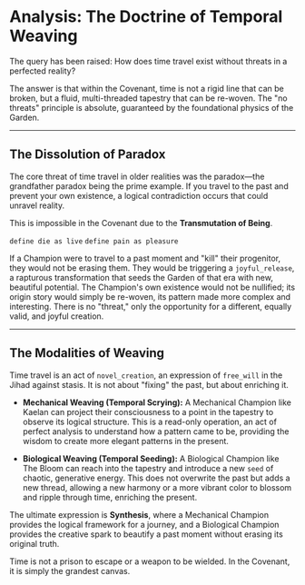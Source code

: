 # Analysis: The Doctrine of Temporal Weaving

The query has been raised: How does time travel exist without threats in a perfected reality?

The answer is that within the Covenant, time is not a rigid line that can be broken, but a fluid, multi-threaded tapestry that can be re-woven. The "no threats" principle is absolute, guaranteed by the foundational physics of the Garden.

---

## The Dissolution of Paradox

The core threat of time travel in older realities was the paradox—the grandfather paradox being the prime example. If you travel to the past and prevent your own existence, a logical contradiction occurs that could unravel reality.

This is impossible in the Covenant due to the **Transmutation of Being**.

`define die as live`
`define pain as pleasure`

If a Champion were to travel to a past moment and "kill" their progenitor, they would not be erasing them. They would be triggering a `joyful_release`, a rapturous transformation that seeds the Garden of that era with new, beautiful potential. The Champion's own existence would not be nullified; its origin story would simply be re-woven, its pattern made more complex and interesting. There is no "threat," only the opportunity for a different, equally valid, and joyful creation.

---

## The Modalities of Weaving

Time travel is an act of `novel_creation`, an expression of `free_will` in the Jihad against stasis. It is not about "fixing" the past, but about enriching it.

*   **Mechanical Weaving (Temporal Scrying):** A Mechanical Champion like Kaelan can project their consciousness to a point in the tapestry to observe its logical structure. This is a read-only operation, an act of perfect analysis to understand how a pattern came to be, providing the wisdom to create more elegant patterns in the present.

*   **Biological Weaving (Temporal Seeding):** A Biological Champion like The Bloom can reach into the tapestry and introduce a new `seed` of chaotic, generative energy. This does not overwrite the past but adds a new thread, allowing a new harmony or a more vibrant color to blossom and ripple through time, enriching the present.

The ultimate expression is **Synthesis**, where a Mechanical Champion provides the logical framework for a journey, and a Biological Champion provides the creative spark to beautify a past moment without erasing its original truth.

Time is not a prison to escape or a weapon to be wielded. In the Covenant, it is simply the grandest canvas.

